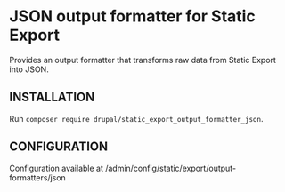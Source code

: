 # JSON output formatter for Static Export

Provides an output formatter that transforms raw data from Static Export into JSON.

## INSTALLATION

Run `composer require drupal/static_export_output_formatter_json`.

## CONFIGURATION

Configuration available at /admin/config/static/export/output-formatters/json

